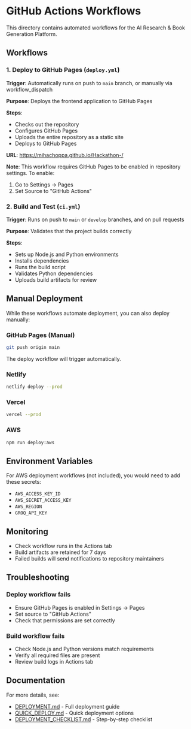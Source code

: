 # GitHub Actions Workflows

This directory contains automated workflows for the AI Research & Book Generation Platform.

## Workflows

### 1. Deploy to GitHub Pages (`deploy.yml`)

**Trigger**: Automatically runs on push to `main` branch, or manually via workflow_dispatch

**Purpose**: Deploys the frontend application to GitHub Pages

**Steps**:
- Checks out the repository
- Configures GitHub Pages
- Uploads the entire repository as a static site
- Deploys to GitHub Pages

**URL**: https://mihachoppa.github.io/Hackathon-/

**Note**: This workflow requires GitHub Pages to be enabled in repository settings.
To enable:
1. Go to Settings → Pages
2. Set Source to "GitHub Actions"

### 2. Build and Test (`ci.yml`)

**Trigger**: Runs on push to `main` or `develop` branches, and on pull requests

**Purpose**: Validates that the project builds correctly

**Steps**:
- Sets up Node.js and Python environments
- Installs dependencies
- Runs the build script
- Validates Python dependencies
- Uploads build artifacts for review

## Manual Deployment

While these workflows automate deployment, you can also deploy manually:

### GitHub Pages (Manual)
```bash
git push origin main
```
The deploy workflow will trigger automatically.

### Netlify
```bash
netlify deploy --prod
```

### Vercel
```bash
vercel --prod
```

### AWS
```bash
npm run deploy:aws
```

## Environment Variables

For AWS deployment workflows (not included), you would need to add these secrets:
- `AWS_ACCESS_KEY_ID`
- `AWS_SECRET_ACCESS_KEY`
- `AWS_REGION`
- `GROQ_API_KEY`

## Monitoring

- Check workflow runs in the Actions tab
- Build artifacts are retained for 7 days
- Failed builds will send notifications to repository maintainers

## Troubleshooting

### Deploy workflow fails
- Ensure GitHub Pages is enabled in Settings → Pages
- Set source to "GitHub Actions"
- Check that permissions are set correctly

### Build workflow fails
- Check Node.js and Python versions match requirements
- Verify all required files are present
- Review build logs in Actions tab

## Documentation

For more details, see:
- [DEPLOYMENT.md](../../DEPLOYMENT.md) - Full deployment guide
- [QUICK_DEPLOY.md](../../QUICK_DEPLOY.md) - Quick deployment options
- [DEPLOYMENT_CHECKLIST.md](../../DEPLOYMENT_CHECKLIST.md) - Step-by-step checklist
